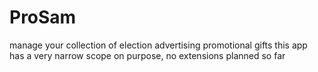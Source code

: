 # ProSam
manage your collection of election advertising promotional gifts
this app has a very narrow scope on purpose, no extensions planned so far
